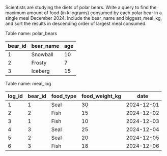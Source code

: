 Scientists are studying the diets of polar bears. Write a query to find the maximum amount of food (in kilograms) consumed by each polar bear in a single meal December 2024. Include the bear_name and biggest_meal_kg, and sort the results in descending order of largest meal consumed.

Table name: polar_bears

<table class="chakra-table css-5605sr"><thead class="css-0"><tr class="css-0"><th class="css-19iw99a">bear_id</th><th class="css-19iw99a">bear_name</th><th class="css-19iw99a">age</th></tr></thead><tbody class="css-0"><tr class="css-0"><td class="css-x7usx6">1</td><td class="css-x7usx6">Snowball</td><td class="css-x7usx6">10</td></tr><tr class="css-0"><td class="css-x7usx6">2</td><td class="css-x7usx6">Frosty</td><td class="css-x7usx6">7</td></tr><tr class="css-0"><td class="css-x7usx6">3</td><td class="css-x7usx6">Iceberg</td><td class="css-x7usx6">15</td></tr></tbody></table>

Table name: meal_log

<table class="chakra-table css-5605sr"><thead class="css-0"><tr class="css-0"><th class="css-19iw99a">log_id</th><th class="css-19iw99a">bear_id</th><th class="css-19iw99a">food_type</th><th class="css-19iw99a">food_weight_kg</th><th class="css-19iw99a">date</th></tr></thead><tbody class="css-0"><tr class="css-0"><td class="css-x7usx6">1</td><td class="css-x7usx6">1</td><td class="css-x7usx6">Seal</td><td class="css-x7usx6">30</td><td class="css-x7usx6">2024-12-01</td></tr><tr class="css-0"><td class="css-x7usx6">2</td><td class="css-x7usx6">2</td><td class="css-x7usx6">Fish</td><td class="css-x7usx6">15</td><td class="css-x7usx6">2024-12-02</td></tr><tr class="css-0"><td class="css-x7usx6">3</td><td class="css-x7usx6">1</td><td class="css-x7usx6">Fish</td><td class="css-x7usx6">10</td><td class="css-x7usx6">2024-12-03</td></tr><tr class="css-0"><td class="css-x7usx6">4</td><td class="css-x7usx6">3</td><td class="css-x7usx6">Seal</td><td class="css-x7usx6">25</td><td class="css-x7usx6">2024-12-04</td></tr><tr class="css-0"><td class="css-x7usx6">5</td><td class="css-x7usx6">2</td><td class="css-x7usx6">Seal</td><td class="css-x7usx6">20</td><td class="css-x7usx6">2024-12-05</td></tr><tr class="css-0"><td class="css-x7usx6">6</td><td class="css-x7usx6">3</td><td class="css-x7usx6">Fish</td><td class="css-x7usx6">18</td><td class="css-x7usx6">2024-12-06</td></tr></tbody></table>